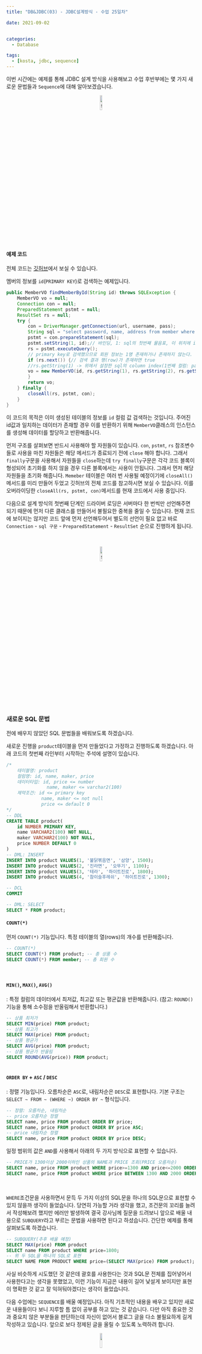 ```yaml
---
title: "DB&JDBC(03) - JDBC설계방식 - 수업 25일차"

date: 2021-09-02


categories:
  - Database

tags:
  - [kosta, jdbc, sequence]
---
```


이번 시간에는 예제를 통해 JDBC 설계 방식을 사용해보고 수업 후반부에는 몇 가지 새로운 문법들과 `Sequence`에 대해 알아보겠습니다.

<p align="center"><img src="https://user-images.githubusercontent.com/70495425/131687801-2b295fb7-6e22-4e70-a1ef-a7dc85b96796.png" alt="sun cloud" height="10%" width="10%" /></p>

#### 예제 코드

전체 코드는 [깃허브](https://github.com/nogy21/TIL/tree/master/Kosta224/DB/02-jdbc-member-dao/src)에서 보실 수 있습니다.<br>

멤버의 정보를 `id`(`PRIMARY KEY`)로 검색하는 예제입니다.

```java
public MemberVO findMemberById(String id) throws SQLException {
	MemberVO vo = null;
    Connection con = null;
    PreparedStatement pstmt = null;
	ResultSet rs = null;
    try {
    	con = DriverManager.getConnection(url, username, pass);
        String sql = "select password, name, address from member where id=?";
        pstmt = con.prepareStatement(sql);
        pstmt.setString(1, id);// 바인딩, 1: sql의 첫번째 물음표, 이 위치에 id를 set
        rs = pstmt.executeQuery();
        // primary key로 검색했으므로 회원 정보는 1명 존재하거나 존재하지 않는다.
        if (rs.next()) {// 검색 결과 행(row)가 존재하면 true
        //rs.getString(1) -> 위에서 설정한 sql의 column index(1번째 컬럼: password)
        vo = new MemberVO(id, rs.getString(1), rs.getString(2), rs.getString(3));
        }
        return vo;
	} finally {
    	closeAll(rs, pstmt, con);
    }
}
```

이 코드의 목적은 이미 생성된 테이블의 정보를 `id` 컬럼 값 검색하는 것입니다. 주어진 id값과 일치하는 데이터가 존재할 경우 이를 반환하기 위해 `MemberVO`클래스의 인스턴스를 생성해 데이터를 할당하고 반환해줍니다.<br>

먼저 구조를 살펴보면 반드시 사용해야 할 자원들이 있습니다. `con`, `pstmt`, `rs` 참조변수들로 사용을 마친 자원들은 해당 메서드가 종료되기 전에 `close` 해야 합니다. 그래서 `finally`구문을 사용해서 자원들을 `close`하는데 `try finally`구문은 각각 코드 블록이 형성되어 초기화를 하지 않을 경우 다른 블록에서는 사용이 안됩니다. 그래서 먼저 해당 자원들을 초기화 해줍니다. `Memeber` 테이블은 여러 번 사용될 예정이기에 `closeAll()`메서드를 미리 만들어 두었고 깃허브의 전체 코드를 참고하시면 보실 수 있습니다. 이를 오버라이딩한 `closeAll(rs, pstmt, con)`메서드를 현재 코드에서 사용 중입니다.<br>

다음으로 설계 방식의 첫번째 단계인 드라이버 로딩은 서버마다 한 번씩만 선언해주면 되기 때문에 먼저 다른 클래스를 만들어서 불필요한 중복을 줄일 수 있습니다. 현재 코드에 보이지는 않지만 코드 앞에 먼저 선언해두어서 별도의 선언이 필요 없고 바로 `Connection` - `sql 구문` - `PreparedStatement` - `ResultSet` 순으로 진행하게 됩니다.

<br>

<p align="center"><img src="https://user-images.githubusercontent.com/70495425/131687801-2b295fb7-6e22-4e70-a1ef-a7dc85b96796.png" alt="sun cloud" height="10%" width="10%" /></p>

<br>

### 새로운 SQL 문법

전에 배우지 않았던 SQL 문법들을 배워보도록 하겠습니다.<br>

새로운 진행을 `product`테이블을 먼저 만들었다고 가정하고 진행하도록 하겠습니다. 아래 코드의 첫번째 라인부터 시작하는 주석에 설명이 있습니다.

```sql
/*
    테이블명: product
    컬럼명: id, name, maker, price
    데이터타입: id, price <= number
               name, maker <= varchar2(100)
    제약조건: id <= primary key
             name, maker <= not null
             price <= default 0
*/
-- DDL
CREATE TABLE product(
    id NUMBER PRIMARY KEY,
    name VARCHAR2(100) NOT NULL,
    maker VARCHAR2(100) NOT NULL,
    price NUMBER DEFAULT 0
)
-- DML: INSERT
INSERT INTO product VALUES(1, '불닭볶음면', '삼양', 1500);
INSERT INTO product VALUES(2, '진라면', '오뚜기', 1100);
INSERT INTO product VALUES(3, '테라', '하이트진로', 1800);
INSERT INTO product VALUES(4, '참이슬후레쉬', '하이트진로', 1300);

-- DCL
COMMIT

-- DML: SELECT
SELECT * FROM product;

```

#### `COUNT(*)`

먼저 `COUNT(*)` 기능입니다. 특정 테이블의 열(rows)의 개수를 반환해줍니다.

```sql
-- COUNT(*)
SELECT COUNT(*) FROM product; -- 총 상품 수
SELECT COUNT(*) FROM member; -- 총 회원 수
```

<BR>

#### `MIN()`, `MAX()`, `AVG()`

: 특정 컬럼의 데이터에서 최저값, 최고값 또는 평균값을 반환해줍니다.
(참고: `ROUND()` 기능을 통해 소수점을 반올림해서 반환합니다.)

```SQL
-- 상품 최저가
SELECT MIN(price) FROM product;
-- 상품 최고가
SELECT MAX(price) FROM product;
-- 상품 평균가
SELECT AVG(price) FROM product;
-- 상품 평균가 반올림
SELECT ROUND(AVG(price)) FROM product;
```

#### <BR>`ORDER BY` + `ASC` / `DESC`

: 정렬 기능입니다. 오름차순은 `ASC`로, 내림차순은 `DESC`로 표현합니다. 기본 구조는 `SELECT ~ FROM ~ (WHERE ~) ORDER BY ~` 형식입니다.

```SQL
-- 정렬: 오름차순, 내림차순
-- price 오름차순 정렬
SELECT name, price FROM product ORDER BY price;
SELECT name, price FROM product ORDER BY price ASC;
-- price 내림차순 정렬
SELECT name, price FROM product ORDER BY price DESC;
```

일정 범위의 값은 `AND`를 사용해서 아래의 두 가지 방식으로 표현할 수 있습니다.

```SQL
-- PRICE가 1300이상 2000이하인 상품의 NAME과 PRICE 조회(PRICE 오름차순)
SELECT name, price FROM product WHERE price>=1300 AND price<=2000 ORDER BY price ASC;
SELECT name, price FROM product WHERE price BETWEEN 1300 AND 2000 ORDER BY price ASC;
```

<BR>

`WHERE`조건문을 사용하면서 문득 두 가지 이상의 SQL문을 하나의 SQL문으로 표현할 수 있지 않을까 생각이 들었습니다. 당연히 가능할 거라 생각을 했고, 조건문의 꼬리를 늘려서 작성해보려 했지만 에러만 발생하여 결국 강사님께 질문을 드려보니 앞으로 배울 내용으로 `SUBQUERY`라고 부르는 문법을 사용하면 된다고 하셨습니다. 간단한 예제를 통해 살펴보도록 하겠습니다.

```sql
-- SUBQUERY(추후 배울 예정)
SELECT MAX(price) FROM product
SELECT name FROM product WHERE price=1800;
-- 위 두 SQL을 하나의 SQL로 표현
SELECT NAME FROM PRODUCT WHERE price=(SELECT MAX(price) FROM product);
```

사실 비슷하게 시도했던 것 같은데 괄호를 사용한다는 것과 SQL문 전체를 집어넣어서 사용한다고는 생각을 못했었고, 이런 기능이 지금은 내용이 길어 낯설게 보이지만 표현이 명확한 것 같고 잘 익혀둬야겠다는 생각이 들었습니다.

다음 수업에는 `SEQUENCE`를 배울 예정입니다. 아직 기초적인 내용을 배우고 있지만 새로운 내용들이다 보니 지루할 틈 없이 공부를 하고 있는 것 같습니다. 다만 아직 중요한 것과 중요치 않은 부분들을 판단하는데 자신이 없어서 블로그 글을 다소 불필요하게 길게 작성하고 있습니다. 앞으로 보다 정제된 글을 올릴 수 있도록 노력하려 합니다.

<p align="center"><img src="https://user-images.githubusercontent.com/70495425/131689647-b4d2206e-7ec4-4f7f-a734-6c3bf77c80c3.png" height="10%" width="10%"></p>
